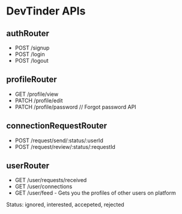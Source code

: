 # DevTinder APIs

## authRouter
- POST /signup
- POST /login
- POST /logout

## profileRouter
- GET /profile/view
- PATCH /profile/edit
- PATCH /profile/password // Forgot password API
 
## connectionRequestRouter
- POST /request/send/:status/:userId 
- POST /request/review/:status/:requestId

## userRouter
- GET /user/requests/received
- GET /user/connections
- GET /user/feed - Gets you the profiles of other users on platform


Status: ignored, interested, accepeted, rejected
